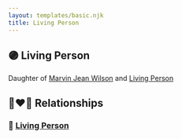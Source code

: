 ```yaml
---
layout: templates/basic.njk
title: Living Person
---
```

## 🟣 Living Person

Daughter of [Marvin Jean Wilson](/people/4/40728128) and [Living Person](/people/3/30798033)

## 👩‍❤️‍👨 Relationships

### 🔵 [Living Person](/people/5/57317878)
